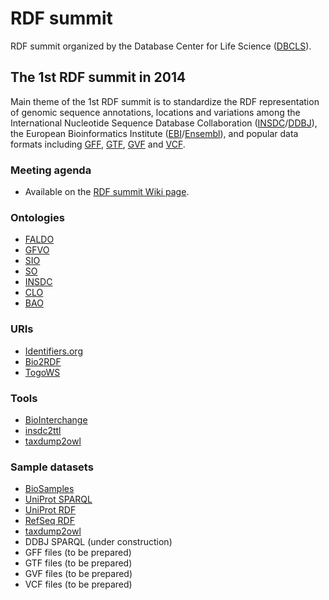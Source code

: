 # RDF summit

RDF summit organized by the Database Center for Life Science ([DBCLS](http://dbcls.rois.ac.jp/)).

## The 1st RDF summit in 2014

Main theme of the 1st RDF summit is to standardize the RDF representation of
genomic sequence annotations, locations and variations among
the International Nucleotide Sequence Database Collaboration ([INSDC](http://www.insdc.org/)/[DDBJ](http://www.ddbj.nig.ac.jp/)),
the European Bioinformatics Institute ([EBI](http://www.ebi.ac.uk/)/[Ensembl](http://www.ensembl.org/)),
and popular data formats including
[GFF](http://www.sequenceontology.org/gff3.shtml),
[GTF](http://mblab.wustl.edu/GTF22.html),
[GVF](http://www.sequenceontology.org/resources/gvf.html) and
[VCF](http://www.1000genomes.org/wiki/Analysis/Variant%20Call%20Format/vcf-variant-call-format-version-41).

### Meeting agenda

* Available on the [RDF summit Wiki page](https://github.com/dbcls/rdfsummit/wiki).

### Ontologies

* [FALDO](https://github.com/JervenBolleman/FALDO)
* [GFVO](http://www.biointerchange.org/ontologies.html)
* [SIO](http://sio.semanticscience.org/)
* [SO](http://www.sequenceontology.org/)
* [INSDC](https://github.com/tfuji/INSDC)
* [CLO](http://www.clo-ontology.org/)
* [BAO](http://bioassayontology.org/wp/bao-ontologies/)

### URIs

* [Identifiers.org](http://identifiers.org/)
* [Bio2RDF](http://bio2rdf.org/)
* [TogoWS](http://togows.org)

### Tools

* [BioInterchange](http://www.biointerchange.org/)
* [insdc2ttl](https://github.com/dbcls/rdfsummit/tree/master/insdc2ttl)
* [taxdump2owl](https://github.com/dbcls/rdfsummit/tree/master/taxdump2owl)

### Sample datasets

* [BioSamples](http://www.ebi.ac.uk/rdf/documentation/biosamples)
* [UniProt SPARQL](http://beta.sparql.uniprot.org/)
* [UniProt RDF](http://ep.dbcls.jp/rdf/uniprot/current/)
* [RefSeq RDF](http://ep.dbcls.jp/rdf/togogenome/refseq/current/)
* [taxdump2owl](http://ep.dbcls.jp/rdf/togogenome/ontology/taxonomy/current/)
* DDBJ SPARQL (under construction)
* GFF files (to be prepared)
* GTF files (to be prepared)
* GVF files (to be prepared)
* VCF files (to be prepared)
